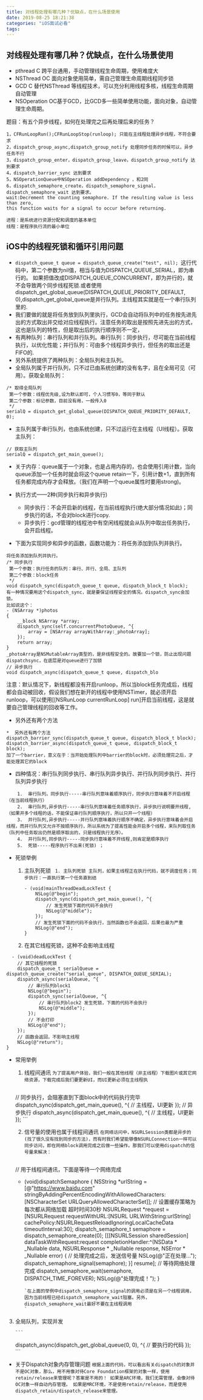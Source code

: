 ```yaml
---
title: 对线程处理有哪几种？优缺点，在什么场景使用
date: 2019-08-25 18:21:38
categories: "iOS面试必看"
tags:
---
```


## 对线程处理有哪几种？优缺点，在什么场景使用
 * pthread C 跨平台通用，手动管理线程生命周期，使用难度大
 * NSThread OC 面向对象使用简单，需自己管理生命周期线程同步锁
 * GCD C 替代NSThread 等线程技术，可以充分利用线程多核，线程生命周期自动管理
 * NSOperation OC基于GCD，比GCD多一些简单使用功能，面向对象，自动管理生命周期。

 题目：有五个异步线程，如何在处理完之后再处理后来的任务？
  ```
 1，CFRunLoopRun();CFRunLoopStop(runloop); 只能在主线程处理异步线程，不符合要求
 2，dispatch_group_async,dispatch_group_notify 处理同步任务的时候可以，异步任务不行
 3，dispatch_group_enter，dispatch_group_leave，dispatch_group_notify 达到要求
 4，dispatch_barrier_sync 达到要求 
 5，NSOperationQueue中NSOperation addDependency ，和2同 
 6，dispatch_semaphore_create，dispatch_semaphore_signal，dispatch_semaphore_wait 达到要求。
 wait:Decrement the counting semaphore. If the resulting value is less than zero, 
 this function waits for a signal to occur before returning.
  ```

 
 ```
 进程：是系统进行资源分配和调度的基本单位
 线程：是程序执行流的最小单位
 ```



## iOS中的线程死锁和循环引用问题
* `dispatch_queue_t queue = dispatch_queue_create("test", nil);
`这行代码中，第二个参数为nil值，相当与值为DISPATCH_QUEUE_SERIAL，即为串行的。
如果把值改成DISPATCH_QUEUE_CONCURRENT，即为并行的，就不会导致两个同步线程死锁.或者使用dispatch_get_global_queue(DISPATCH_QUEUE_PRIORITY_DEFAULT, 0),dispatch_get_global_queue是并行队列。主线程其实就是在一个串行队列里的.
* 我们要做的就是将任务放到队列里执行，GCD会自动将队列中的任务按先进先出的方式取出并交给对应线程执行。注意任务的取出是按照先进先出的方式，这也是队列的特性，但是取出后的执行顺序则不一定，
* 有两种队列：串行队列和并行队列。串行队列：同步执行，尽可能在当前线程执行，以优化性能；并行队列：可由多个线程异步执行，但任务的取出还是FIFO的.
* 另外系统提供了两种队列：全局队列和主队列。
* 全局队列属于并行队列，只不过已由系统创建的没有名字，且在全局可见（可用）。获取全局队列：

```
/* 取得全局队列
 第一个参数：线程优先级,设为默认即可，个人习惯写0，等同于默认
 第二个参数：标记参数，目前没有用，一般传入0
 */
serialQ = dispatch_get_global_queue(DISPATCH_QUEUE_PRIORITY_DEFAULT, 0);
```
* 主队列属于串行队列，也由系统创建，只不过运行在主线程（UI线程）。获取主队列：
```
// 获取主队列
serialQ = dispatch_get_main_queue();
```
* 关于内存：queue属于一个对象，也是占用内存的，也会使用引用计数，当向queue添加一个任务时就会将这个queue retain一下，引用计数+1，直到所有任务都完成内存才会释放。（我们在声明一个queue属性时要用strong)。

* 执行方式——2种(同步执行和异步执行)
  * 同步执行：不会开启新的线程，在当前线程执行(绝大部分情况如此)；同步执行的话，不会对block进行copy.
  * 异步执行：gcd管理的线程池中有空闲线程就会从队列中取出任务执行，会开启线程。
* 下面为实现同步和异步的函数，函数功能为：将任务添加到队列并执行。

```
将任务添加到队列并执行。
/* 同步执行
 第一个参数：执行任务的队列：串行、并行、全局、主队列
 第二个参数：block任务
 */
void dispatch_sync(dispatch_queue_t queue, dispatch_block_t block);
有一种情况要用这个dispatch_sync，就是要保证线程安全的情况。dispatch_sync会加锁。
比如说这个：
- (NSArray *)photos
{
	__block NSArray *array;
	dispatch_sync(self.concurrentPhotoQueue, ^{
		array = [NSArray arrayWithArray:_photoArray];
	});
	return array;
}
_photoArray是NSMutableArray类型的，是非线程安全的。故要加一个锁，防止出现问题
dispatchsync，在底层是对queue进行了加锁
// 异步执行
void dispatch_async(dispatch_queue_t queue, dispatch_blo
```
注意：默认情况下，新线程都没有开启runloop，所以当block任务完成后，线程都会自动被回收，假设我们想在新开的线程中使用NSTimer，就必须开启runloop，可以使用[[NSRunLoop currentRunLoop] run]开启当前线程，这是就要自己管理线程的回收等工作。

*  另外还有两个方法

```
*  另外还有两个方法
dispatch_barrier_sync(dispatch_queue_t queue, dispatch_block_t block);
dispatch_barrier_async(dispatch_queue_t queue, dispatch_block_t block);
加了一个barrier，意义在于：当开始处理队列中barrier的block时，必须处理完之后，才能处理其它的block
```
* 四种情况：串行队列同步执行、串行队列异步执行、并行队列同步执行、并行队列异步执行


```
	1.	串行队列，同步执行-----串行队列意味着顺序执行，同步执行意味着不开启线程（在当前线程执行）
	2.	串行队列,异步执行-----串行队列意味着任务顺序执行，异步执行说明要开线程, （如果开多个线程的话，不能保证串行队列顺序执行，所以只开一个线程）
	3.	并行队列,异步执行-----并行队列意味着执行顺序不确定，异步执行意味着会开启线程，而并行队列又允许不按顺序执行，所以系统为了提高性能会开启多个线程，来队列取任务（队列中任务取出仍然是顺序取出的，只是线程执行无序）。
	4.	并行队列,同步执行-----同步执行意味着不开线程,则肯定是顺序执行
	5.	死锁-----程序执行不出来(死锁) ；
```

* 死锁举例
   1. 	主队列死锁
		` 1. 主队列死锁
		   主队列，如果主线程正在执行代码，就不调度任务；同步执行：一直执行第一个任务直到结`
		
		```
		- (void)mainThreadDeadLockTest {
		    NSLog(@"begin");
		    dispatch_sync(dispatch_get_main_queue(), ^{
		        // 发生死锁下面的代码不会执行
		        NSLog(@"middle");
		    });
		    // 发生死锁下面的代码不会执行，当然函数也不会返回，后果也最为严重
		    NSLog(@"end");
		}
		```
		
  2. 在其它线程死锁，这种不会影响主线程
```
  - (void)deadLockTest {
    // 其它线程的死锁
    dispatch_queue_t serialQueue = dispatch_queue_create("serial_queue", DISPATCH_QUEUE_SERIAL);
    dispatch_async(serialQueue, ^{
        // 串行队列block1
        NSLog(@"begin");
        dispatch_sync(serialQueue, ^{
            // 串行队列block2 发生死锁，下面的代码不会执行
            NSLog(@"middle");
        });
        // 不会打印
        NSLog(@"end");
    });
    // 函数会返回，不影响主线程
    NSLog(@"return");
}
```

* 常用举例
  1. 线程间通讯
`为了提高用户体验，我们一般在其他线程（非主线程）下载图片或其它网络资源，下载完成后我们要更新UI，而UI更新必须在主线程执`
  
	  ```
	// 同步执行，会阻塞直到下面block中的代码执行完毕
	dispatch_sync(dispatch_get_main_queue(), ^{
	    // 主线程，UI更新
	});
	// 异步执行
	dispatch_async(dispatch_get_main_queue(), ^{
	    // 主线程，UI更新
	});
	  ```
	
   2. 信号量的使用也属于线程间通讯
		`在网络访问中，NSURLSession类都是异步的(找了很久没有找到同步的方法)，而有时我们希望能够像NSURLConnection一样可以同步访问，即在网络block调用完成之后做一些操作。那我们可以使用dispatch的信号量来解决：
	`
	
	  ```
	// 用于线程间通讯，下面是等待一个网络完成
	- (void)dispatchSemaphore {
	    NSString *urlString = [@"https://www.baidu.com" stringByAddingPercentEncodingWithAllowedCharacters:[NSCharacterSet URLQueryAllowedCharacterSet]];
	    // 设置缓存策略为每次都从网络加载 超时时间30秒
	    NSURLRequest *request = [NSURLRequest requestWithURL:[NSURL URLWithString:urlString] cachePolicy:NSURLRequestReloadIgnoringLocalCacheData timeoutInterval:30];
	    dispatch_semaphore_t semaphore = dispatch_semaphore_create(0);
	    [[[NSURLSession sharedSession] dataTaskWithRequest:request completionHandler:^(NSData * _Nullable data, NSURLResponse * _Nullable response, NSError * _Nullable error) {
	        // 处理完成之后，发送信号量
	        NSLog(@"正在处理...");
	        dispatch_semaphore_signal(semaphore);
	    }] resume];
	    // 等待网络处理完成
	    dispatch_semaphore_wait(semaphore, DISPATCH_TIME_FOREVER);
	    NSLog(@"处理完成！");
	}
	  ```
	  `在上面的举例中dispatch_semaphore_signal的调用必须是在另一个线程调用，因为当前线程已经dispatch_semaphore_wait阻塞。另外，dispatch_semaphore_wait最好不要在主线程调用
	  `

 3. 全局队列，实现并发  
   
		```
	dispatch_async(dispatch_get_global_queue(0, 0), ^{
		    // 要执行的代码
		});
		```
  
* 关于Dispatch对象内存管理问题
`根据上面的代码，可以看出有关dispatch的对象并不是OC对象，那么，用不用像对待Core Foundation框架的对象一样，使用retain/release来管理呢？答案是不用的！
如果是ARC环境，我们无需管理，会像对待OC对象一样自动内存管理。
如果是MRC环境，不是使用retain/release，而是使用dispatch_retain/dispatch_release来管理。
`




